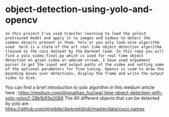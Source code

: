 # object-detection-using-yolo-and-opencv

    In this project I've used transfer learning to load the yolov3 pretrained model and apply it to images and videos to detect the common objects present in them. Yolo or you only look once algorithm used  here is a state of the art real time object detection algorithm trained on the coco dataset by the Darknet team. In this repo you will find a yolo_video_final.py which is used for real time object detection on given video or webcam stream. I have used arguement parser to get the input and output paths of the video and setting some of the optional parameters for fine tuning. Opencv is used to draw the bounding boxes over detections, display the frame and write the output video to disk.
You can find a brief introduction to yolo algorithm in this medium article here : https://medium.com/@jonathan_hui/real-time-object-detection-with-yolo-yolov2-28b1b93e2088
The 80 different objects that can be detected by yolo are : https://github.com/pjreddie/darknet/blob/master/data/coco.names
